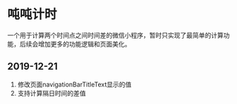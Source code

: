 # 吨吨计时

一个用于计算两个时间点之间时间差的微信小程序，暂时只实现了最简单的计算功能，后续会增加更多的功能逻辑和页面美化。

## 2019-12-21

1. 修改页面navigationBarTitleText显示的值
2. 支持计算隔日时间的差值